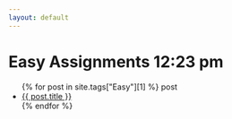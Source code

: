 ```yaml
---
layout: default
---
```


# Easy Assignments 12:23 pm

<ul>
{% for post in site.tags["Easy"][1] %}
post
<li><a href="{{ post.url }}">{{ post.title }}</a></li>
{% endfor %}
</ul>